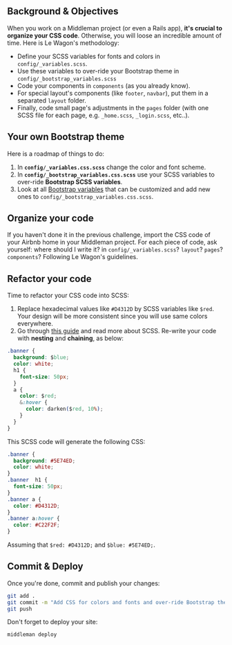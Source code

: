 ## Background & Objectives

When you work on a Middleman project (or even a Rails app), **it's crucial to organize your CSS code**. Otherwise, you will loose an incredible amount of time. Here is Le Wagon's methodology:

- Define your SCSS variables for fonts and colors in `config/_variables.scss`.
- Use these variables to over-ride your Bootstrap theme in `config/_bootstrap_variables.scss`
- Code your components in `components` (as you already know).
- For special layout's components (like `footer`, `navbar`), put them in a separated `layout` folder.
- Finally, code small page's adjustments in the `pages` folder (with one SCSS file for each page, e.g. `_home.scss`, `_login.scss`, etc..).

## Your own Bootstrap theme

Here is a roadmap of things to do:

1. In **`config/_variables.css.scss`** change the color and font scheme.
1. In **`config/_bootstrap_variables.css.scss`** use your SCSS variables to over-ride **Bootstrap SCSS variables**.
1. Look at all [Bootstrap variables](http://getbootstrap.com/customize/#less-variables) that can be customized and add new ones to `config/_bootstrap_variables.css.scss`.

## Organize your code

If you haven't done it in the previous challenge, import the CSS code of your Airbnb home in your Middleman project. For each piece of code, ask yourself: where should I write it? in `config/_variables.scss`? `layout`? `pages`? `components`? Following Le Wagon's guidelines.

## Refactor your code

Time to refactor your CSS code into SCSS:

1. Replace hexadecimal values like `#D4312D` by SCSS variables like `$red`. Your design will be more consistent since you will use same colors everywhere.
1. Go through [this guide](http://sass-lang.com/guide) and read more about SCSS. Re-write your code with **nesting** and **chaining**, as below:

```css
.banner {
  background: $blue;
  color: white;
  h1 {
    font-size: 50px;
  }
  a {
    color: $red;
    &:hover {
      color: darken($red, 10%);
    }
  }
}
```

This SCSS code will generate the following CSS:

```css
.banner {
  background: #5E74ED;
  color: white;
}
.banner  h1 {
  font-size: 50px;
}
.banner a {
  color: #D4312D;
}
.banner a:hover {
  color: #C22F2F;
}
```

Assuming that `$red: #D4312D;` and `$blue: #5E74ED;`.

## Commit & Deploy

Once you're done, commit and publish your changes:

```bash
git add .
git commit -m "Add CSS for colors and fonts and over-ride Bootstrap theme"
git push
```

Don't forget to deploy your site:

```bash
middleman deploy
```
